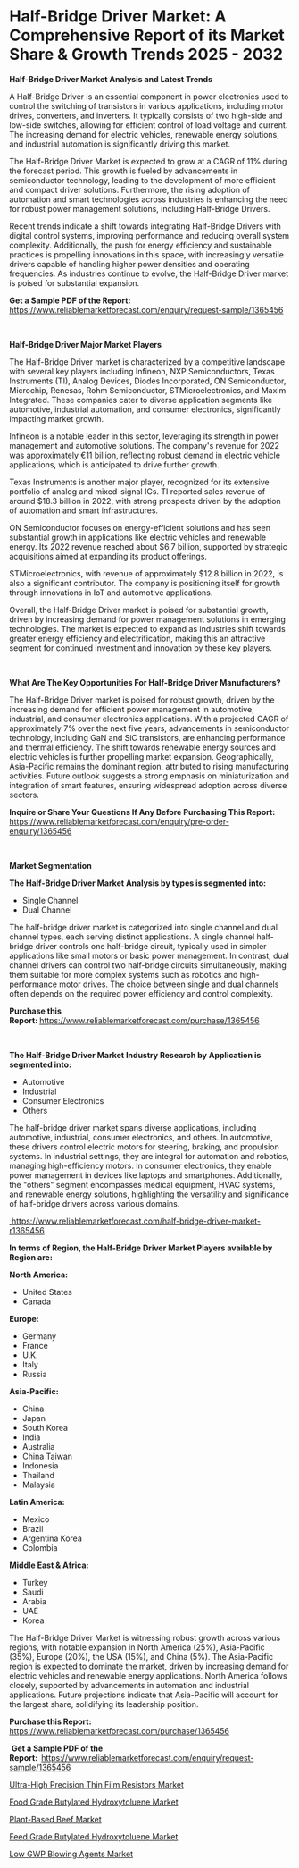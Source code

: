 <p><h1>Half-Bridge Driver Market: A Comprehensive Report of its Market Share & Growth Trends 2025 - 2032</h1></p><p><strong>Half-Bridge Driver Market Analysis and Latest Trends</strong></p>
<p><p>A Half-Bridge Driver is an essential component in power electronics used to control the switching of transistors in various applications, including motor drives, converters, and inverters. It typically consists of two high-side and low-side switches, allowing for efficient control of load voltage and current. The increasing demand for electric vehicles, renewable energy solutions, and industrial automation is significantly driving this market.</p><p>The Half-Bridge Driver Market is expected to grow at a CAGR of 11% during the forecast period. This growth is fueled by advancements in semiconductor technology, leading to the development of more efficient and compact driver solutions. Furthermore, the rising adoption of automation and smart technologies across industries is enhancing the need for robust power management solutions, including Half-Bridge Drivers.</p><p>Recent trends indicate a shift towards integrating Half-Bridge Drivers with digital control systems, improving performance and reducing overall system complexity. Additionally, the push for energy efficiency and sustainable practices is propelling innovations in this space, with increasingly versatile drivers capable of handling higher power densities and operating frequencies. As industries continue to evolve, the Half-Bridge Driver market is poised for substantial expansion.</p></p>
<p><strong>Get a Sample PDF of the Report:&nbsp;</strong> <a href="https://www.reliablemarketforecast.com/enquiry/request-sample/1365456?utm_campaign=1875&utm_medium=2&utm_source=Github&utm_content=ia&utm_term=22032025&utm_id=half-bridge-driver">https://www.reliablemarketforecast.com/enquiry/request-sample/1365456</a></p>
<p>&nbsp;</p>
<p><strong>Half-Bridge Driver Major Market Players</strong></p>
<p><p>The Half-Bridge Driver market is characterized by a competitive landscape with several key players including Infineon, NXP Semiconductors, Texas Instruments (TI), Analog Devices, Diodes Incorporated, ON Semiconductor, Microchip, Renesas, Rohm Semiconductor, STMicroelectronics, and Maxim Integrated. These companies cater to diverse application segments like automotive, industrial automation, and consumer electronics, significantly impacting market growth.</p><p>Infineon is a notable leader in this sector, leveraging its strength in power management and automotive solutions. The company's revenue for 2022 was approximately €11 billion, reflecting robust demand in electric vehicle applications, which is anticipated to drive further growth.</p><p>Texas Instruments is another major player, recognized for its extensive portfolio of analog and mixed-signal ICs. TI reported sales revenue of around $18.3 billion in 2022, with strong prospects driven by the adoption of automation and smart infrastructures.</p><p>ON Semiconductor focuses on energy-efficient solutions and has seen substantial growth in applications like electric vehicles and renewable energy. Its 2022 revenue reached about $6.7 billion, supported by strategic acquisitions aimed at expanding its product offerings.</p><p>STMicroelectronics, with revenue of approximately $12.8 billion in 2022, is also a significant contributor. The company is positioning itself for growth through innovations in IoT and automotive applications.</p><p>Overall, the Half-Bridge Driver market is poised for substantial growth, driven by increasing demand for power management solutions in emerging technologies. The market is expected to expand as industries shift towards greater energy efficiency and electrification, making this an attractive segment for continued investment and innovation by these key players.</p></p>
<p>&nbsp;</p>
<p><strong>What Are The Key Opportunities For Half-Bridge Driver Manufacturers?</strong></p>
<p><p>The Half-Bridge Driver market is poised for robust growth, driven by the increasing demand for efficient power management in automotive, industrial, and consumer electronics applications. With a projected CAGR of approximately 7% over the next five years, advancements in semiconductor technology, including GaN and SiC transistors, are enhancing performance and thermal efficiency. The shift towards renewable energy sources and electric vehicles is further propelling market expansion. Geographically, Asia-Pacific remains the dominant region, attributed to rising manufacturing activities. Future outlook suggests a strong emphasis on miniaturization and integration of smart features, ensuring widespread adoption across diverse sectors.</p></p>
<p><strong>Inquire or Share Your Questions If Any Before Purchasing This Report:</strong> <a href="https://www.reliablemarketforecast.com/enquiry/pre-order-enquiry/1365456?utm_campaign=1875&utm_medium=2&utm_source=Github&utm_content=ia&utm_term=22032025&utm_id=half-bridge-driver">https://www.reliablemarketforecast.com/enquiry/pre-order-enquiry/1365456</a></p>
<p>&nbsp;</p>
<p><strong>Market Segmentation</strong></p>
<p><strong>The Half-Bridge Driver Market Analysis by types is segmented into:</strong></p>
<p><ul><li>Single Channel</li><li>Dual Channel</li></ul></p>
<p><p>The half-bridge driver market is categorized into single channel and dual channel types, each serving distinct applications. A single channel half-bridge driver controls one half-bridge circuit, typically used in simpler applications like small motors or basic power management. In contrast, dual channel drivers can control two half-bridge circuits simultaneously, making them suitable for more complex systems such as robotics and high-performance motor drives. The choice between single and dual channels often depends on the required power efficiency and control complexity.</p></p>
<p><strong>Purchase this Report:&nbsp;</strong><a href="https://www.reliablemarketforecast.com/purchase/1365456?utm_campaign=1875&utm_medium=2&utm_source=Github&utm_content=ia&utm_term=22032025&utm_id=half-bridge-driver">https://www.reliablemarketforecast.com/purchase/1365456</a></p>
<p>&nbsp;</p>
<p><strong>The Half-Bridge Driver Market Industry Research by Application is segmented into:</strong></p>
<p><ul><li>Automotive</li><li>Industrial</li><li>Consumer Electronics</li><li>Others</li></ul></p>
<p><p>The half-bridge driver market spans diverse applications, including automotive, industrial, consumer electronics, and others. In automotive, these drivers control electric motors for steering, braking, and propulsion systems. In industrial settings, they are integral for automation and robotics, managing high-efficiency motors. In consumer electronics, they enable power management in devices like laptops and smartphones. Additionally, the "others" segment encompasses medical equipment, HVAC systems, and renewable energy solutions, highlighting the versatility and significance of half-bridge drivers across various domains.</p></p>
<p><a href="https://www.reliablemarketforecast.com/half-bridge-driver-market-r1365456?utm_campaign=1875&utm_medium=2&utm_source=Github&utm_content=ia&utm_term=22032025&utm_id=half-bridge-driver">&nbsp;https://www.reliablemarketforecast.com/half-bridge-driver-market-r1365456</a></p>
<p><strong>In terms of Region, the Half-Bridge Driver Market Players available by Region are:</strong></p>
<p>
    <p> <strong> North America: </strong>
        <ul>
            <li>United States</li>
            <li>Canada</li>
        </ul>
        </p> 
    <p> <strong> Europe: </strong>
        <ul>
            <li>Germany</li>
            <li>France</li>
            <li>U.K.</li>
            <li>Italy</li>
            <li>Russia</li>
        </ul>
        </p> 
    <p> <strong> Asia-Pacific: </strong>
        <ul>
            <li>China</li>
            <li>Japan</li>
            <li>South Korea</li>
            <li>India</li>
            <li>Australia</li>
            <li>China Taiwan</li>
            <li>Indonesia</li>
            <li>Thailand</li>
            <li>Malaysia</li>
        </ul>
        </p> 
    <p> <strong> Latin America: </strong>
        <ul>
            <li>Mexico</li>
            <li>Brazil</li>
            <li>Argentina Korea</li>
            <li>Colombia</li>
        </ul>
        </p> 
    <p> <strong> Middle East & Africa: </strong>
        <ul>
            <li>Turkey</li>
            <li>Saudi</li>
            <li>Arabia</li>
            <li>UAE</li>
            <li>Korea</li>
        </ul>
    </p>
    </p>
<p><p>The Half-Bridge Driver Market is witnessing robust growth across various regions, with notable expansion in North America (25%), Asia-Pacific (35%), Europe (20%), the USA (15%), and China (5%). The Asia-Pacific region is expected to dominate the market, driven by increasing demand for electric vehicles and renewable energy applications. North America follows closely, supported by advancements in automation and industrial applications. Future projections indicate that Asia-Pacific will account for the largest share, solidifying its leadership position.</p></p>
<p><strong>Purchase this Report: </strong><a href="https://www.reliablemarketforecast.com/purchase/1365456?utm_campaign=1875&utm_medium=2&utm_source=Github&utm_content=ia&utm_term=22032025&utm_id=half-bridge-driver">https://www.reliablemarketforecast.com/purchase/1365456</a></p>
<p>&nbsp;<strong>Get a Sample PDF of the Report:&nbsp;&nbsp;</strong><a href="https://www.reliablemarketforecast.com/enquiry/request-sample/1365456?utm_campaign=1875&utm_medium=2&utm_source=Github&utm_content=ia&utm_term=22032025&utm_id=half-bridge-driver">https://www.reliablemarketforecast.com/enquiry/request-sample/1365456</a></p>
<p><strong></strong></p>
<p><p><a href="https://github.com/gierlravasty/Market-Research-Report-List-1/blob/main/ultra-high-precision-thin-film-resistors-market.md?utm_campaign=1875&utm_medium=2&utm_source=Github&utm_content=ia&utm_term=22032025&utm_id=half-bridge-driver">Ultra-High Precision Thin Film Resistors Market</a></p><p><a href="https://github.com/shongranch73/Market-Research-Report-List-1/blob/main/food-grade-butylated-hydroxytoluene-market.md?utm_campaign=1875&utm_medium=2&utm_source=Github&utm_content=ia&utm_term=22032025&utm_id=half-bridge-driver">Food Grade Butylated Hydroxytoluene Market</a></p><p><a href="https://github.com/bordzjisela/Market-Research-Report-List-1/blob/main/plant-based-beef-market.md?utm_campaign=1875&utm_medium=2&utm_source=Github&utm_content=ia&utm_term=22032025&utm_id=half-bridge-driver">Plant-Based Beef Market</a></p><p><a href="https://github.com/amourdeeks8j/Market-Research-Report-List-1/blob/main/feed-grade-butylated-hydroxytoluene-market.md?utm_campaign=1875&utm_medium=2&utm_source=Github&utm_content=ia&utm_term=22032025&utm_id=half-bridge-driver">Feed Grade Butylated Hydroxytoluene Market</a></p><p><a href="https://github.com/sakourkishev/Market-Research-Report-List-1/blob/main/low-gwp-blowing-agents-market.md?utm_campaign=1875&utm_medium=2&utm_source=Github&utm_content=ia&utm_term=22032025&utm_id=half-bridge-driver">Low GWP Blowing Agents Market</a></p></p>